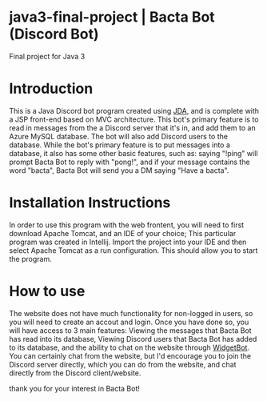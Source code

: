# java3-final-project | Bacta Bot (Discord Bot)
Final project for Java 3

# Introduction

This is a Java Discord bot program created using [JDA](https://github.com/DV8FromTheWorld/JDA), and is complete with a JSP front-end based on MVC architecture. This bot's primary feature is to read in
messages from the a Discord server that it's in, and add them to an Azure MySQL database. The bot will also add Discord users to the database.
While the bot's primary feature is to put messages into a database, it also has some other basic features, such as: saying "!ping" will prompt
Bacta Bot to reply with "pong!", and if your message contains the word "bacta", Bacta Bot will send you a DM saying "Have a bacta".

# Installation Instructions

In order to use this program with the web frontent, you will need to first download Apache Tomcat, and an IDE of your choice;
This particular program was created in Intellij. Import the project into your IDE and then select Apache Tomcat as a run configuration. 
This should allow you to start the program.

# How to use

The website does not have much functionality for non-logged in users, so you will need to create an accout and login.
Once you have done so, you will have access to 3 main features: Viewing the messages that Bacta Bot has read into its database, Viewing Discord users that
Bacta Bot has added to its database, and the ability to chat on the website through [WidgetBot](https://widgetbot.io/). You can certainly chat from the
website, but I'd encourage you to join the Discord server directly, which you can do from the website, and chat directly from the Discord client/website.

thank you for your interest in Bacta Bot!
